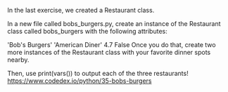 In the last exercise, we created a Restaurant class.

In a new file called bobs_burgers.py, create an instance of the Restaurant class called bobs_burgers with the following attributes:

'Bob\'s Burgers'
'American Diner'
4.7
False
Once you do that, create two more instances of the Restaurant class with your favorite dinner spots nearby.

Then, use print(vars()) to output each of the three restaurants!
https://www.codedex.io/python/35-bobs-burgers
